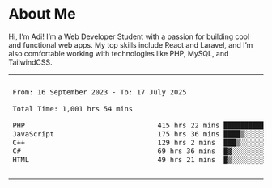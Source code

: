<table border="0">
 <h1>About Me</h1>
 <p> Hi, I’m Adi! I’m a Web Developer Student with a passion for building cool and functional web apps. My top skills include React and Laravel, and I’m also comfortable working with technologies like PHP, MySQL, and TailwindCSS.


 <tr>
  <td>
  
 
 <!--START_SECTION:waka-->

```txt
From: 16 September 2023 - To: 17 July 2025

Total Time: 1,001 hrs 54 mins

PHP                                415 hrs 22 mins ██████████▒░░░░░░░░░░░░░░   41.02 %
JavaScript                         175 hrs 36 mins ████▒░░░░░░░░░░░░░░░░░░░░   17.34 %
C++                                129 hrs 2 mins  ███▒░░░░░░░░░░░░░░░░░░░░░   12.74 %
C#                                 69 hrs 36 mins  █▓░░░░░░░░░░░░░░░░░░░░░░░   06.87 %
HTML                               49 hrs 21 mins  █▒░░░░░░░░░░░░░░░░░░░░░░░   04.87 %
```

<!--END_SECTION:waka-->
  </td>
    <td>
   <div align="start">
        <a href="https://open.spotify.com/user/dxso20he52f5d4ti73duavf95">
        <img width="200px" src="https://spotify-github-profile.kittinanx.com/api/view.svg?uid=dxso20he52f5d4ti73duavf95&cover_image=true&theme=default&show_offline=false&background_color=121212&interchange=false" alt="Spotify Now Playing">
    </a>
</div> 

  </td>
 </tr>

</table>





